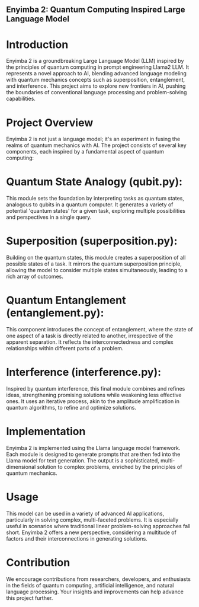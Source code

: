 ## Enyimba 2: Quantum Computing Inspired Large Language Model
# Introduction
Enyimba 2 is a groundbreaking Large Language Model (LLM) inspired by the principles of quantum computing in prompt engineering Llama2 LLM. It represents a novel approach to AI, blending advanced language modeling with quantum mechanics concepts such as superposition, entanglement, and interference. This project aims to explore new frontiers in AI, pushing the boundaries of conventional language processing and problem-solving capabilities.

# Project Overview
Enyimba 2 is not just a language model; it's an experiment in fusing the realms of quantum mechanics with AI. The project consists of several key components, each inspired by a fundamental aspect of quantum computing:

# Quantum State Analogy (qubit.py):
This module sets the foundation by interpreting tasks as quantum states, analogous to qubits in a quantum computer. It generates a variety of potential 'quantum states' for a given task, exploring multiple possibilities and perspectives in a single query.

# Superposition (superposition.py):
Building on the quantum states, this module creates a superposition of all possible states of a task. It mirrors the quantum superposition principle, allowing the model to consider multiple states simultaneously, leading to a rich array of outcomes.

# Quantum Entanglement (entanglement.py):
This component introduces the concept of entanglement, where the state of one aspect of a task is directly related to another, irrespective of the apparent separation. It reflects the interconnectedness and complex relationships within different parts of a problem.

# Interference (interference.py):
Inspired by quantum interference, this final module combines and refines ideas, strengthening promising solutions while weakening less effective ones. It uses an iterative process, akin to the amplitude amplification in quantum algorithms, to refine and optimize solutions.

# Implementation
Enyimba 2 is implemented using the Llama language model framework. Each module is designed to generate prompts that are then fed into the Llama model for text generation. The output is a sophisticated, multi-dimensional solution to complex problems, enriched by the principles of quantum mechanics.

# Usage
This model can be used in a variety of advanced AI applications, particularly in solving complex, multi-faceted problems. It is especially useful in scenarios where traditional linear problem-solving approaches fall short. Enyimba 2 offers a new perspective, considering a multitude of factors and their interconnections in generating solutions.

# Contribution
We encourage contributions from researchers, developers, and enthusiasts in the fields of quantum computing, artificial intelligence, and natural language processing. Your insights and improvements can help advance this project further.
